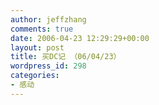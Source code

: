 ```yaml
---
author: jeffzhang
comments: true
date: 2006-04-23 12:29:29+00:00
layout: post
title: 买DC记 （06/04/23）
wordpress_id: 298
categories:
- 感动
---
```


